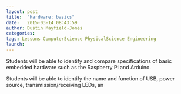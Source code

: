 ```yaml
---
layout: post
title:  "Hardware: basics"
date:   2015-03-14 08:43:59
author: Dustin Mayfield-Jones
categories: 
tags: Lessons ComputerScience PhysicalScience Engineering
launch: 
---
```

Students will be able to identify and compare specifications of basic embedded hardware such as the Raspberry Pi and Arduino.

Students will be able to identify the name and function of USB, power source, transmission/receiving LEDs, an